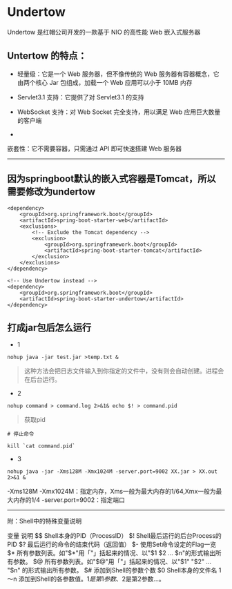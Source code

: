 # Undertow


Undertow 是红帽公司开发的一款基于 NIO 的高性能 Web 嵌入式服务器


## Untertow 的特点：


- 轻量级：它是一个 Web 服务器，但不像传统的 Web 服务器有容器概念，它由两个核心 Jar 包组成，加载一个 Web 应用可以小于 10MB 内存

- Servlet3.1 支持：它提供了对 Servlet3.1 的支持


- WebSocket 支持：对 Web Socket 完全支持，用以满足 Web 应用巨大数量的客户端

- 
嵌套性：它不需要容器，只需通过 API 即可快速搭建 Web 服务器


---

## 因为springboot默认的嵌入式容器是Tomcat，所以需要修改为undertow

```
<dependency>
    <groupId>org.springframework.boot</groupId>
    <artifactId>spring-boot-starter-web</artifactId>
    <exclusions>
        <!-- Exclude the Tomcat dependency -->
        <exclusion>
            <groupId>org.springframework.boot</groupId>
            <artifactId>spring-boot-starter-tomcat</artifactId>
        </exclusion>
    </exclusions>
</dependency>

<!-- Use Undertow instead -->
<dependency>
    <groupId>org.springframework.boot</groupId>
    <artifactId>spring-boot-starter-undertow</artifactId>
</dependency>
```





## 打成jar包后怎么运行

- 1

```
nohup java -jar test.jar >temp.txt &
```

> 这种方法会把日志文件输入到你指定的文件中，没有则会自动创建。进程会在后台运行。

- 2

```
nohup command > command.log 2>&1& echo $! > command.pid
```

> 获取pid


```
# 停止命令

kill `cat command.pid`
```

- 3

```
nohup java -jar -Xms128M -Xmx1024M -server.port=9002 XX.jar > XX.out 2>&1 &
```
-Xms128M -Xmx1024M：指定内存，Xms一般为最大内存的1/64,Xmx一般为最大内存的1/4
-server.port=9002：指定端口



---

附：Shell中的特殊变量说明

变量	说明
$$	Shell本身的PID（ProcessID）
$!	Shell最后运行的后台Process的PID
$?	最后运行的命令的结束代码（返回值）
$-	使用Set命令设定的Flag一览
$*	所有参数列表。如"$*"用「"」括起来的情况、以"$1 $2 … $n"的形式输出所有参数。
$@	所有参数列表。如"$@"用「"」括起来的情况、以"$1" "$2" … "$n" 的形式输出所有参数。
$#	添加到Shell的参数个数
$0	Shell本身的文件名
$1～$n	添加到Shell的各参数值。$1是第1参数、$2是第2参数…。